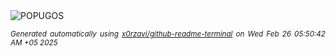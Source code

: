 <div align="justify">
<picture>
    <source media="(prefers-color-scheme: dark)" srcset="https://i.ibb.co/c4r2KVd/output-gif.gif">
    <source media="(prefers-color-scheme: light)" srcset="https://i.ibb.co/c4r2KVd/output-gif.gif">
    <img alt="POPUGOS" src="https://i.ibb.co/c4r2KVd/output-gif.gif">
</picture>

<sub><i>Generated automatically using [x0rzavi/github-readme-terminal](https://github.com/x0rzavi/github-readme-terminal) on Wed Feb 26 05:50:42 AM +05 2025</i></sub>
</div>
